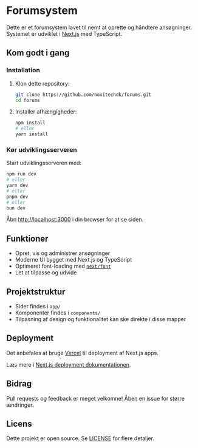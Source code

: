 # Forumsystem

Dette er et forumsystem lavet til nemt at oprette og håndtere ansøgninger. Systemet er udviklet i [Next.js](https://nextjs.org) med TypeScript.

## Kom godt i gang

### Installation

1. Klon dette repository:
   ```bash
   git clone https://github.com/noxitechdk/forums.git
   cd forums
   ```

2. Installer afhængigheder:
   ```bash
   npm install
   # eller
   yarn install
   ```

### Kør udviklingsserveren

Start udviklingsserveren med:
```bash
npm run dev
# eller
yarn dev
# eller
pnpm dev
# eller
bun dev
```

Åbn [http://localhost:3000](http://localhost:3000) i din browser for at se siden.

## Funktioner

- Opret, vis og administrer ansøgninger
- Moderne UI bygget med Next.js og TypeScript
- Optimeret font-loading med [`next/font`](https://nextjs.org/docs/app/building-your-application/optimizing/fonts)
- Let at tilpasse og udvide

## Projektstruktur

- Sider findes i `app/`
- Komponenter findes i `components/`
- Tilpasning af design og funktionalitet kan ske direkte i disse mapper

## Deployment

Det anbefales at bruge [Vercel](https://vercel.com/) til deployment af Next.js apps.

Læs mere i [Next.js deployment dokumentationen](https://nextjs.org/docs/app/building-your-application/deploying).

## Bidrag

Pull requests og feedback er meget velkomne! Åben en issue for større ændringer.

## Licens

Dette projekt er open source. Se [LICENSE](LICENSE) for flere detaljer.
